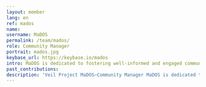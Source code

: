 ```yaml
---
layout: member
lang: en
ref: mados
name:
username: MaDOS
permalink: /team/mados/
role: Community Manager
portrait: mados.jpg
keybase_url: https://keybase.io/mados
intro: MaDOS is dedicated to fostering well-informed and engaged communities. Her knowledge and experience in different fields makes her a go-to for a variety of tasks. Veil relies on MaDOS’s expertise to maintain welcoming and reliable communities across its social media ecosystem. A Veil fixture that you will surely want to meet.
past_contributions:
description: 'Veil Project MaDOS—Community Manager MaDOS is dedicated to fostering positive relations with the Veil community, drawing on her passion and broad experience to do so. Read more here.'
---
```

